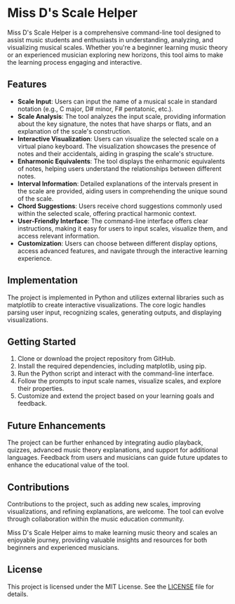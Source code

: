 # Miss D's Scale Helper

Miss D's Scale Helper is a comprehensive command-line tool designed to assist music students and enthusiasts in understanding, analyzing, and visualizing musical scales. Whether you're a beginner learning music theory or an experienced musician exploring new horizons, this tool aims to make the learning process engaging and interactive.

## Features

- **Scale Input**: Users can input the name of a musical scale in standard notation (e.g., C major, D# minor, F# pentatonic, etc.).
- **Scale Analysis**: The tool analyzes the input scale, providing information about the key signature, the notes that have sharps or flats, and an explanation of the scale's construction.
- **Interactive Visualization**: Users can visualize the selected scale on a virtual piano keyboard. The visualization showcases the presence of notes and their accidentals, aiding in grasping the scale's structure.
- **Enharmonic Equivalents**: The tool displays the enharmonic equivalents of notes, helping users understand the relationships between different notes.
- **Interval Information**: Detailed explanations of the intervals present in the scale are provided, aiding users in comprehending the unique sound of the scale.
- **Chord Suggestions**: Users receive chord suggestions commonly used within the selected scale, offering practical harmonic context.
- **User-Friendly Interface**: The command-line interface offers clear instructions, making it easy for users to input scales, visualize them, and access relevant information.
- **Customization**: Users can choose between different display options, access advanced features, and navigate through the interactive learning experience.

## Implementation

The project is implemented in Python and utilizes external libraries such as matplotlib to create interactive visualizations. The core logic handles parsing user input, recognizing scales, generating outputs, and displaying visualizations.

## Getting Started

1. Clone or download the project repository from GitHub.
2. Install the required dependencies, including matplotlib, using pip.
3. Run the Python script and interact with the command-line interface.
4. Follow the prompts to input scale names, visualize scales, and explore their properties.
5. Customize and extend the project based on your learning goals and feedback.

## Future Enhancements

The project can be further enhanced by integrating audio playback, quizzes, advanced music theory explanations, and support for additional languages. Feedback from users and musicians can guide future updates to enhance the educational value of the tool.

## Contributions

Contributions to the project, such as adding new scales, improving visualizations, and refining explanations, are welcome. The tool can evolve through collaboration within the music education community.

Miss D's Scale Helper aims to make learning music theory and scales an enjoyable journey, providing valuable insights and resources for both beginners and experienced musicians.

## License

This project is licensed under the MIT License. See the [LICENSE](LICENSE) file for details.

